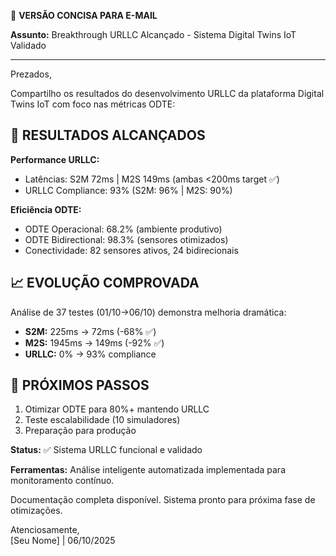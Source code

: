 📧 **VERSÃO CONCISA PARA E-MAIL**

**Assunto:** Breakthrough URLLC Alcançado - Sistema Digital Twins IoT Validado

---

Prezados,

Compartilho os resultados do desenvolvimento URLLC da plataforma Digital Twins IoT com foco nas métricas ODTE:

## 🎯 **RESULTADOS ALCANÇADOS**

**Performance URLLC:**
- Latências: S2M 72ms | M2S 149ms (ambas <200ms target ✅)
- URLLC Compliance: 93% (S2M: 96% | M2S: 90%)

**Eficiência ODTE:**
- ODTE Operacional: 68.2% (ambiente produtivo)
- ODTE Bidirectional: 98.3% (sensores otimizados)
- Conectividade: 82 sensores ativos, 24 bidirecionais

## 📈 **EVOLUÇÃO COMPROVADA** 

Análise de 37 testes (01/10→06/10) demonstra melhoria dramática:
- **S2M:** 225ms → 72ms (-68% ✅)
- **M2S:** 1945ms → 149ms (-92% ✅)  
- **URLLC:** 0% → 93% compliance

## 🚀 **PRÓXIMOS PASSOS**

1. Otimizar ODTE para 80%+ mantendo URLLC
2. Teste escalabilidade (10 simuladores)
3. Preparação para produção

**Status:** ✅ Sistema URLLC funcional e validado

**Ferramentas:** Análise inteligente automatizada implementada para monitoramento contínuo.

Documentação completa disponível. Sistema pronto para próxima fase de otimizações.

Atenciosamente,  
[Seu Nome] | 06/10/2025